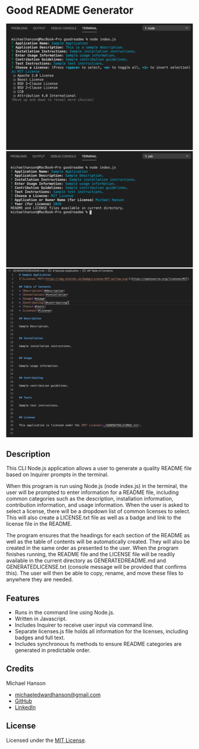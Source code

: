 # Good README Generator

![Screenshot of Good README Generator](./assets/images/screenshot1.jpg)
![Screenshot of Good README Generator](./assets/images/screenshot2.jpg)
![Screenshot of Good README Generator](./assets/images/screenshot3.jpg)

## Description 

This CLI Node.js application allows a user to generate a quality README file based on Inquirer prompts in the terminal. 

When this program is run using Node.js (node index.js) in the terminal, the user will be prompted to enter information for a README file, including common categories such as the description, installation information, contribution information, and usage information. When the user is asked to select a license, there will be a dropdown list of common licenses to select. This will also create a LICENSE.txt file as well as a badge and link to the license file in the README. 

The program ensures that the headings for each section of the README as well as the table of contents will be automatically created. They will also be created in the same order as presented to the user. When the program finishes running, the README file and the LICENSE file will be readily available in the current directory as GENERATEDREADME.md and GENERATEDLICENSE.txt (console message will be provided that confirms this). The user will then be able to copy, rename, and move these files to anywhere they are needed. 

## Features

* Runs in the command line using Node.js.
* Written in Javascript. 
* Includes Inquirer to receive user input via command line. 
* Separate licenses.js file holds all information for the licenses, including badges and full text.
* Includes synchronous fs methods to ensure README categories are generated in predictable order.

## Credits

Michael Hanson
* michaeledwardhanson@gmail.com
* [GitHub](https://github.com/mhans003)
* [LinkedIn](https://www.linkedin.com/in/michaeledwardhanson/)

## License 

Licensed under the [MIT License](./LICENSE.txt).
